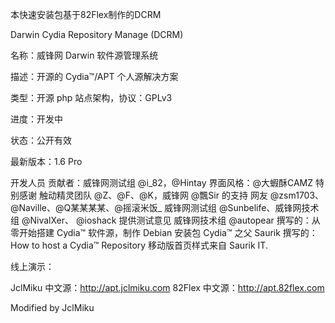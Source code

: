 本快速安装包基于82Flex制作的DCRM<br />
 
 Darwin Cydia Repository Manage (DCRM)

 名称：威锋网 Darwin 软件源管理系统

 描述：开源的 Cydia™/APT 个人源解决方案

 类型：开源 php 站点架构，协议：GPLv3
  
 进度：开发中

 状态：公开有效

 最新版本：1.6 Pro

 开发人员
 贡献者：威锋网测试组 @i_82，@Hintay
 界面风格：@大蝦酥CAMZ
 特别感谢
 触动精灵团队 @Z、@F、@K，威锋网 @飄Sir 的支持
 网友 @zsm1703、@Naville、@Q某某某某、@摇滚米饭_ 威锋网测试组 @Sunbelife、威锋网技术组 @NivalXer、
 @ioshack 提供测试意见
 威锋网技术组 @autopear 撰写的：从零开始搭建 Cydia™ 软件源，制作 Debian 安装包
 Cydia™ 之父 Saurik 撰写的：How to host a Cydia™ Repository
 移动版首页样式来自 Saurik IT.

 线上演示：

 JclMiku 中文源：http://apt.jclmiku.com
 82Flex 中文源：http://apt.82flex.com

Modified by JclMiku<br />
